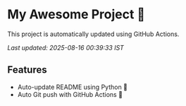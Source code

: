 # My Awesome Project 🚀

This project is automatically updated using GitHub Actions.

_Last updated: 2025-08-16 00:39:33 IST_

## Features
- Auto-update README using Python 🐍
- Auto Git push with GitHub Actions 🤖
